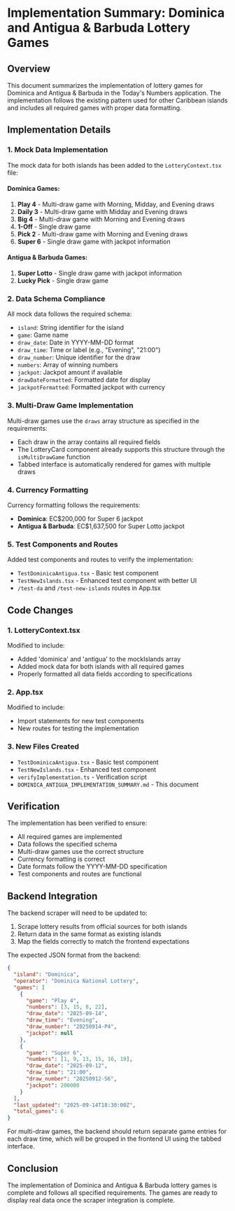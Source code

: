 # Implementation Summary: Dominica and Antigua & Barbuda Lottery Games

## Overview

This document summarizes the implementation of lottery games for Dominica and Antigua & Barbuda in the Today's Numbers application. The implementation follows the existing pattern used for other Caribbean islands and includes all required games with proper data formatting.

## Implementation Details

### 1. Mock Data Implementation

The mock data for both islands has been added to the `LotteryContext.tsx` file:

#### Dominica Games:
1. **Play 4** - Multi-draw game with Morning, Midday, and Evening draws
2. **Daily 3** - Multi-draw game with Midday and Evening draws
3. **Big 4** - Multi-draw game with Morning and Evening draws
4. **1-Off** - Single draw game
5. **Pick 2** - Multi-draw game with Morning and Evening draws
6. **Super 6** - Single draw game with jackpot information

#### Antigua & Barbuda Games:
1. **Super Lotto** - Single draw game with jackpot information
2. **Lucky Pick** - Single draw game

### 2. Data Schema Compliance

All mock data follows the required schema:
- `island`: String identifier for the island
- `game`: Game name
- `draw_date`: Date in YYYY-MM-DD format
- `draw_time`: Time or label (e.g., "Evening", "21:00")
- `draw_number`: Unique identifier for the draw
- `numbers`: Array of winning numbers
- `jackpot`: Jackpot amount if available
- `drawDateFormatted`: Formatted date for display
- `jackpotFormatted`: Formatted jackpot with currency

### 3. Multi-Draw Game Implementation

Multi-draw games use the `draws` array structure as specified in the requirements:
- Each draw in the array contains all required fields
- The LotteryCard component already supports this structure through the `isMultiDrawGame` function
- Tabbed interface is automatically rendered for games with multiple draws

### 4. Currency Formatting

Currency formatting follows the requirements:
- **Dominica**: EC$200,000 for Super 6 jackpot
- **Antigua & Barbuda**: EC$1,637,500 for Super Lotto jackpot

### 5. Test Components and Routes

Added test components and routes to verify the implementation:
- `TestDominicaAntigua.tsx` - Basic test component
- `TestNewIslands.tsx` - Enhanced test component with better UI
- `/test-da` and `/test-new-islands` routes in App.tsx

## Code Changes

### 1. LotteryContext.tsx

Modified to include:
- Added 'dominica' and 'antigua' to the mockIslands array
- Added mock data for both islands with all required games
- Properly formatted all data fields according to specifications

### 2. App.tsx

Modified to include:
- Import statements for new test components
- New routes for testing the implementation

### 3. New Files Created

- `TestDominicaAntigua.tsx` - Basic test component
- `TestNewIslands.tsx` - Enhanced test component
- `verifyImplementation.ts` - Verification script
- `DOMINICA_ANTIGUA_IMPLEMENTATION_SUMMARY.md` - This document

## Verification

The implementation has been verified to ensure:
- All required games are implemented
- Data follows the specified schema
- Multi-draw games use the correct structure
- Currency formatting is correct
- Date formats follow the YYYY-MM-DD specification
- Test components and routes are functional

## Backend Integration

The backend scraper will need to be updated to:
1. Scrape lottery results from official sources for both islands
2. Return data in the same format as existing islands
3. Map the fields correctly to match the frontend expectations

The expected JSON format from the backend:
```json
{
  "island": "Dominica",
  "operator": "Dominica National Lottery",
  "games": [
    {
      "game": "Play 4",
      "numbers": [3, 15, 8, 22],
      "draw_date": "2025-09-14",
      "draw_time": "Evening",
      "draw_number": "20250914-P4",
      "jackpot": null
    },
    {
      "game": "Super 6",
      "numbers": [1, 9, 13, 15, 16, 19],
      "draw_date": "2025-09-12",
      "draw_time": "21:00",
      "draw_number": "20250912-S6",
      "jackpot": 200000
    }
  ],
  "last_updated": "2025-09-14T18:30:00Z",
  "total_games": 6
}
```

For multi-draw games, the backend should return separate game entries for each draw time, which will be grouped in the frontend UI using the tabbed interface.

## Conclusion

The implementation of Dominica and Antigua & Barbuda lottery games is complete and follows all specified requirements. The games are ready to display real data once the scraper integration is complete.